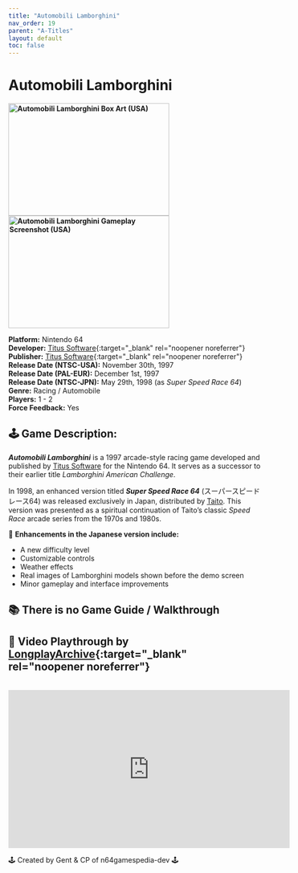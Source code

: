 ```yaml
---
title: "Automobili Lamborghini"
nav_order: 19
parent: "A-Titles"
layout: default
toc: false
---
```


# Automobili Lamborghini

<b>
<img src="https://raw.githubusercontent.com/TheGent/n64gamespedia/main/media/usa/Automobili-Lamborghini-(USA).png" alt="Automobili Lamborghini Box Art (USA)" style="object-fit:cover;width:320px;height:224px"/>
<img src="https://raw.githubusercontent.com/TheGent/n64gamespedia/main/media/usa/Automobili-Lamborghini-Gameplay-(USA).png" alt="Automobili Lamborghini Gameplay Screenshot (USA)" style="object-fit:cover;width:320px;height:224px"/>
</b>

**Platform:** Nintendo 64  
**Developer:** [Titus Software](https://en.wikipedia.org/wiki/Titus_Software){:target="_blank" rel="noopener noreferrer"}  
**Publisher:** [Titus Software](https://en.wikipedia.org/wiki/Titus_Software){:target="_blank" rel="noopener noreferrer"}  
**Release Date (NTSC-USA):** November 30th, 1997  
**Release Date (PAL-EUR):** December 1st, 1997  
**Release Date (NTSC-JPN):** May 29th, 1998 (as *Super Speed Race 64*)  
**Genre:** Racing / Automobile  
**Players:** 1 - 2  
**Force Feedback:** Yes  

## 🕹️ Game Description:

<em><strong>Automobili Lamborghini</strong></em> is a 1997 arcade-style racing game developed and published by <a href="https://en.wikipedia.org/wiki/Titus_Software" target="_blank" rel="noreferrer noopener">Titus Software</a> for the Nintendo 64. It serves as a successor to their earlier title <em>Lamborghini American Challenge</em>.

In 1998, an enhanced version titled <em><strong>Super Speed Race 64</strong></em> (スーパースピードレース64) was released exclusively in Japan, distributed by <a href="https://en.wikipedia.org/wiki/Taito" target="_blank" rel="noreferrer noopener">Taito</a>. This version was presented as a spiritual continuation of Taito’s classic *Speed Race* arcade series from the 1970s and 1980s.

🔧 **Enhancements in the Japanese version include:**
- A new difficulty level  
- Customizable controls  
- Weather effects  
- Real images of Lamborghini models shown before the demo screen  
- Minor gameplay and interface improvements  

## 📚 <strong>There is no Game Guide / Walkthrough</strong>

## 🎥 Video Playthrough by [LongplayArchive](https://www.youtube.com/channel/UCM8XzXipyTsylZ_WsGKmdKQ){:target="_blank" rel="noopener noreferrer"}  
<br />
<iframe width="560" height="315" src="https://www.youtube.com/embed/p53Ao0xWPpg" title="Automobili Lamborghini – Full Playthrough by LongplayArchive" frameborder="0" allowfullscreen></iframe>

🕹️ Created by Gent & CP of n64gamespedia-dev 🕹️

<!-- Vault Format: n64gamespedia-dev -->
<!-- Protocol Source: _vault-specs/format-protocol.md -->
